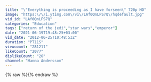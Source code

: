 ```yaml
---
title: "\"Everything is proceeding as I have forseen\" 720p HD"
image: "https:\/\/i.ytimg.com\/vi\/LAf0QnLFS7Q\/hqdefault.jpg"
vid_id: "LAf0QnLFS7Q"
categories: "Education"
tags: ["return of the jedi","star wars","emperor"]
date: "2021-06-19T19:48:25+03:00"
vid_date: "2012-06-25T10:48:53Z"
duration: "PT11S"
viewcount: "281211"
likeCount: "2077"
dislikeCount: "26"
channel: "Hanna Andersson"
---
```

{% raw %}{% endraw %}
